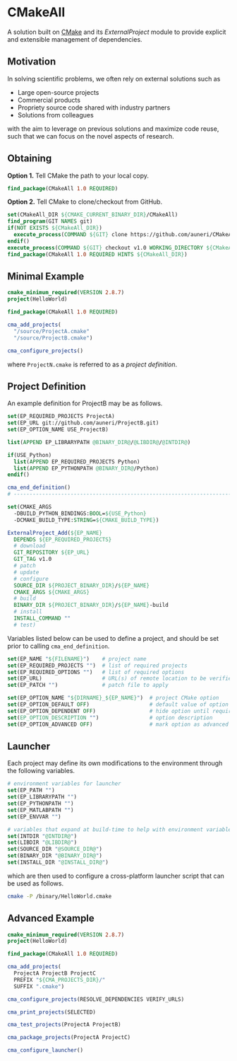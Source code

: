 # CMakeAll
A solution built on [CMake](http://cmake.org/) and its *ExternalProject* module to provide explicit and extensible management of dependencies.


## Motivation

In solving scientific problems, we often rely on external solutions such as

* Large open-source projects
* Commercial products
* Propriety source code shared with industry partners
* Solutions from colleagues

with the aim to leverage on previous solutions and maximize code reuse, such that we can focus on the novel aspects of research.


## Obtaining
**Option 1.** Tell CMake the path to your local copy.
```cmake
find_package(CMakeAll 1.0 REQUIRED)
```

**Option 2.** Tell CMake to clone/checkout from GitHub.
```cmake
set(CMakeAll_DIR ${CMAKE_CURRENT_BINARY_DIR}/CMakeAll)
find_program(GIT NAMES git)
if(NOT EXISTS ${CMakeAll_DIR})
  execute_process(COMMAND ${GIT} clone https://github.com/auneri/CMakeAll.git ${CMakeAll_DIR})
endif()
execute_process(COMMAND ${GIT} checkout v1.0 WORKING_DIRECTORY ${CMakeAll_DIR})
find_package(CMakeAll 1.0 REQUIRED HINTS ${CMakeAll_DIR})
```


## Minimal Example

```cmake
cmake_minimum_required(VERSION 2.8.7)
project(HelloWorld)

find_package(CMakeAll 1.0 REQUIRED)

cma_add_projects(
  "/source/ProjectA.cmake"
  "/source/ProjectB.cmake")

cma_configure_projects()
```
where `ProjectN.cmake` is referred to as a *project definition*.


## Project Definition

An example definition for ProjectB may be as follows.

```cmake
set(EP_REQUIRED_PROJECTS ProjectA)
set(EP_URL git://github.com/auneri/ProjectB.git)
set(EP_OPTION_NAME USE_ProjectB)

list(APPEND EP_LIBRARYPATH @BINARY_DIR@/@LIBDIR@/@INTDIR@)

if(USE_Python)
  list(APPEND EP_REQUIRED_PROJECTS Python)
  list(APPEND EP_PYTHONPATH @BINARY_DIR@/Python)
endif()

cma_end_definition()
# -----------------------------------------------------------------------------

set(CMAKE_ARGS
  -DBUILD_PYTHON_BINDINGS:BOOL=${USE_Python}
  -DCMAKE_BUILD_TYPE:STRING=${CMAKE_BUILD_TYPE})

ExternalProject_Add(${EP_NAME}
  DEPENDS ${EP_REQUIRED_PROJECTS}
  # download
  GIT_REPOSITORY ${EP_URL}
  GIT_TAG v1.0
  # patch
  # update
  # configure
  SOURCE_DIR ${PROJECT_BINARY_DIR}/${EP_NAME}
  CMAKE_ARGS ${CMAKE_ARGS}
  # build
  BINARY_DIR ${PROJECT_BINARY_DIR}/${EP_NAME}-build
  # install
  INSTALL_COMMAND ""
  # test)
```

Variables listed below can be used to define a project, and should be set prior to calling `cma_end_definition`.

```cmake
set(EP_NAME "${FILENAME}")    # project name
set(EP_REQUIRED_PROJECTS "")  # list of required projects
set(EP_REQUIRED_OPTIONS "")   # list of required options
set(EP_URL)                   # URL(s) of remote location to be verified
set(EP_PATCH "")              # patch file to apply

set(EP_OPTION_NAME "${DIRNAME}_${EP_NAME}")  # project CMake option
set(EP_OPTION_DEFAULT OFF)                   # default value of option
set(EP_OPTION_DEPENDENT OFF)                 # hide option until requirements are met
set(EP_OPTION_DESCRIPTION "")                # option description
set(EP_OPTION_ADVANCED OFF)                  # mark option as advanced
```


## Launcher

Each project may define its own modifications to the environment through the following variables.

```cmake
# environment variables for launcher
set(EP_PATH "")
set(EP_LIBRARYPATH "")
set(EP_PYTHONPATH "")
set(EP_MATLABPATH "")
set(EP_ENVVAR "")

# variables that expand at build-time to help with environment variable
set(INTDIR "@INTDIR@")
set(LIBDIR "@LIBDIR@")
set(SOURCE_DIR "@SOURCE_DIR@")
set(BINARY_DIR "@BINARY_DIR@")
set(INSTALL_DIR "@INSTALL_DIR@")
```

which are then used to configure a cross-platform launcher script that can be used as follows.

```bash
cmake -P /binary/HelloWorld.cmake
```


## Advanced Example

```cmake
cmake_minimum_required(VERSION 2.8.7)
project(HelloWorld)

find_package(CMakeAll 1.0 REQUIRED)

cma_add_projects(
  ProjectA ProjectB ProjectC
  PREFIX "${CMA_PROJECTS_DIR}/"
  SUFFIX ".cmake")

cma_configure_projects(RESOLVE_DEPENDENCIES VERIFY_URLS)

cma_print_projects(SELECTED)

cma_test_projects(ProjectA ProjectB)

cma_package_projects(ProjectA ProjectC)

cma_configure_launcher()
```
